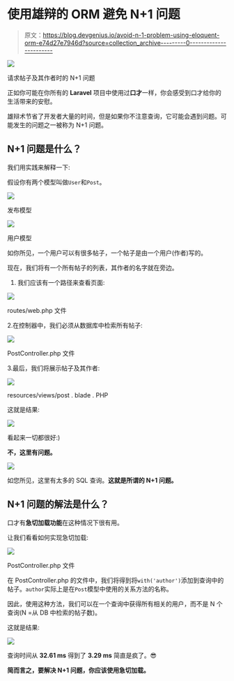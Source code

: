 # 使用雄辩的 ORM 避免 N+1 问题

> 原文：<https://blog.devgenius.io/avoid-n-1-problem-using-eloquent-orm-e74d27e7946d?source=collection_archive---------0----------------------->

![](img/69d75207ea89fa3aaa098e8ad3925f2d.png)

请求帖子及其作者时的 N+1 问题

正如你可能在你所有的 **Laravel** 项目中使用过**口才**一样，你会感受到口才给你的生活带来的安慰。

雄辩术节省了开发者大量的时间，但是如果你不注意查询，它可能会遇到问题。可能发生的问题之一被称为 N+1 问题。

## N+1 问题是什么？

我们用实践来解释一下:

假设你有两个模型叫做`User`和`Post`。

![](img/9340542ce5aa524c626dd18d33c493e1.png)

发布模型

![](img/e782823d2c62a93beb701d105404ef25.png)

用户模型

如你所见，一个用户可以有很多帖子，一个帖子是由一个用户(作者)写的。

现在，我们将有一个所有帖子的列表，其作者的名字就在旁边。

1.  我们应该有一个路径来查看页面:

![](img/30be3d7414c938acc56aefeba9484fbf.png)

routes/web.php 文件

2.在控制器中，我们必须从数据库中检索所有帖子:

![](img/c4a3b48d3f32ed679fce3249acfb22b6.png)

PostController.php 文件

3.最后，我们将展示帖子及其作者:

![](img/31b679a30a3f512097d3b9d162798016.png)

resources/views/post . blade . PHP

这就是结果:

![](img/15f6eadb4be1293c074c9578008c1d0f.png)

看起来一切都很好:)

**不，这里有问题。**

![](img/74f2d5ada61b2363d0b5991ff1d5568b.png)

如您所见，这里有太多的 SQL 查询。**这就是所谓的 N+1 问题。**

## N+1 问题的解法是什么？

口才有**急切加载功能**在这种情况下很有用。

让我们看看如何实现急切加载:

![](img/d386dfc204bad8c1c525f96f3eb17e8c.png)

PostController.php 文件

在 PostController.php 的文件中，我们将得到将`with('author')`添加到查询中的帖子。`author`实际上是在`Post`模型中使用的关系方法的名称。

因此，使用这种方法，我们可以在一个查询中获得所有相关的用户，而不是 N 个查询(N =从 DB 中检索的帖子数)。

这就是结果:

![](img/b4d4705dc774b73dec964754403d14e0.png)

查询时间从 **32.61 ms** 得到了 **3.29 ms** 简直是疯了。😎

**简而言之，要解决 N+1 问题，你应该使用急切加载。**